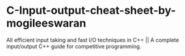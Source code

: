 # C-Input-output-cheat-sheet-by-mogileeswaran
All efficient input taking and fast I/O techniques in C++ || A complete input/output C++ guide for competitive programming.
